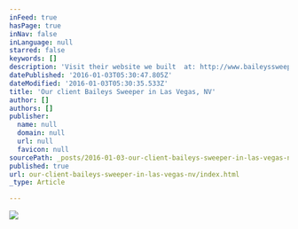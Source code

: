 ```yaml
---
inFeed: true
hasPage: true
inNav: false
inLanguage: null
starred: false
keywords: []
description: 'Visit their website we built  at: http://www.baileyssweeper.com'
datePublished: '2016-01-03T05:30:47.805Z'
dateModified: '2016-01-03T05:30:35.533Z'
title: 'Our client Baileys Sweeper in Las Vegas, NV'
author: []
authors: []
publisher:
  name: null
  domain: null
  url: null
  favicon: null
sourcePath: _posts/2016-01-03-our-client-baileys-sweeper-in-las-vegas-nv.md
published: true
url: our-client-baileys-sweeper-in-las-vegas-nv/index.html
_type: Article

---
```

![](https://the-grid-user-content.s3-us-west-2.amazonaws.com/0fec8256-72d1-480d-847c-348a166f50d0.png)